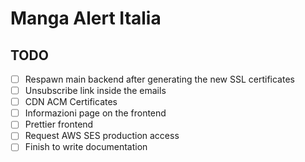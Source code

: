 # Manga Alert Italia


## TODO
- [ ] Respawn main backend after generating the new SSL certificates
- [ ] Unsubscribe link inside the emails
- [ ] CDN ACM Certificates 
- [ ] Informazioni page on the frontend
- [ ] Prettier frontend
- [ ] Request AWS SES production access
- [ ] Finish to write documentation